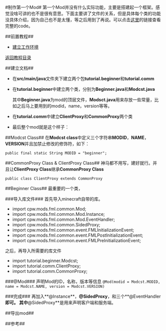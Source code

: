 #制作第一个Mod#
第一个Mod并没有什么实际功能，主要是搭建起一个框架。感觉没啥可讲的也不是很有意思。下面主要讲了文件的关系，但是具体每个类的功能没具体介绍，因为自己也不是太懂，等之后用到了再说。可以点击[这里](https://github.com/biyue111/Minecraft1.7.10-moding-tutorial/tree/master/src/main/java/tutorial)的链接查看完整的code。

##前置教程##
* [建立工作环境](/Document/SetupEnvironment.md/)

[返回教程目录](Readme.md)

##建立文档##
* 在**src/main/java**文件夹下建立两个包**tutorial.beginner**和**tutorial.comm**

* 在**tutorial.beginner**中建立两个类，分别为**Beginner.java**和**Modcst.java**

	其中**Beginner.java**为mod的顶层文件，**Modsct.java**用来存放一些常量，比如之后马上要用到的modid，name，version等等。
* 在**tutorial.comm**中建立**ClientProxy**和**CommonProxy**两个类

* 最后整个mod就是这个样子：



##Modcst Class##
在**Modcst class**中定义三个字符串**MODID**，**NAME**，**VERSION**并且加禁止修改的修饰符，如下：

`public final static String MODID = "beginner";`

##CommonProxy Class & ClientProxy Class##
神马都不用写，建好就行。并且让**ClientProxy Class**继承**CommonProxy Class**

`public class ClientProxy extends CommonProxy`

##Beginner Class##
最重要的一个类，

###导入库文件###
首先导入minecraft自带的库。

* import cpw.mods.fml.common.Mod;
* import cpw.mods.fml.common.Mod.Instance;
* import cpw.mods.fml.common.Mod.EventHandler;
* import cpw.mods.fml.common.SidedProxy;
* import cpw.mods.fml.common.event.FMLInitializationEvent;
* import cpw.mods.fml.common.event.FMLPostInitializationEvent;
* import cpw.mods.fml.common.event.FMLPreInitializationEvent;

之后，再导入所需要的库文件

* import tutorial.beginner.Modcst;
* import tutorial.comm.ClientProxy;
* import tutorial.comm.CommonProxy;

###@Mod###
声明Mod的ID，名称，版本等信息
`@Mod(modid = Modcst.MODID, name = Modcst.NAME, version = Modcst.VERSION)`

###完成###
再加入**@Instance**，**@SidedProxy**，和三个**@EventHandler**即可。
其中**@SidedProxy**是用来声明客户端和服务端。

##导出mod##

##参考##
